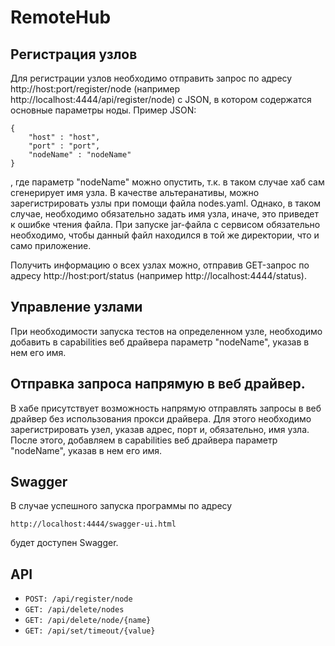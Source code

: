 # RemoteHub

## Регистрация узлов

Для регистрации узлов необходимо отправить запрос по адресу http://host:port/register/node
(например http://localhost:4444/api/register/node) с JSON, в котором содержатся основные параметры ноды.
Пример JSON:

```
{
    "host" : "host",
    "port" : "port",
    "nodeName" : "nodeName"
}
```
, где параметр "nodeName" можно опустить, т.к. в таком случае хаб сам сгенерирует имя узла. 
В качестве альтеранативы, можно зарегистрировать узлы при помощи файла nodes.yaml. Однако, в таком случае, 
необходимо обязательно задать имя узла, иначе, это приведет к ошибке чтения файла. При запуске jar-файла с сервисом 
обязательно необходимо, чтобы данный файл находился в той же директории, что и само приложение.

Получить информацию о всех узлах можно, отправив GET-запрос по адресу 
http://host:port/status (например http://localhost:4444/status).

## Управление узлами
При необходимости запуска тестов на определенном узле, необходимо добавить в capabilities веб драйвера параметр 
"nodeName", указав в нем его имя.

## Отправка запроса напрямую в веб драйвер.
В хабе присутствует возможность напрямую отправлять запросы в веб драйвер без использования прокси драйвера. Для
этого необходимо зарегистрировать узел, указав адрес, порт и, обязательно, имя узла. После этого, добавляем в capabilities веб драйвера параметр 
"nodeName", указав в нем его имя.

## Swagger

В случае успешного запуска программы по адресу 

    http://localhost:4444/swagger-ui.html

будет доступен Swagger.

## API
* ```POST: /api/register/node```
* ```GET: /api/delete/nodes```
* ```GET: /api/delete/node/{name}```
* ```GET: /api/set/timeout/{value}```